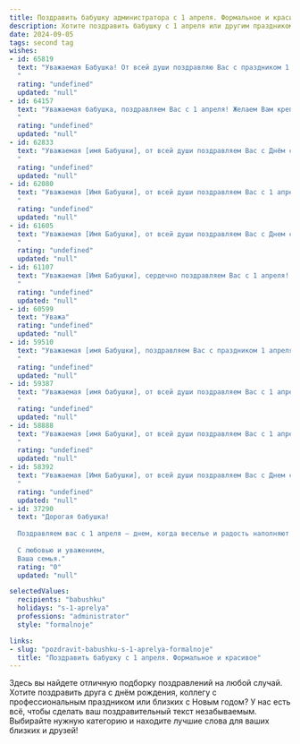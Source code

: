 ```yaml
---
title: Поздравить бабушку администратора с 1 апреля. Формальное и красивое
description: Хотите поздравить бабушку с 1 апреля или другим праздником? Наш ИИ создаст незабываемое поздравление, а вы обязательно выделитесь среди других.  
date: 2024-09-05
tags: second tag
wishes:
- id: 65819
  text: "Уважаемая Бабушка! От всей души поздравляю Вас с праздником 1 апреля! Желаю Вам крепкого здоровья,  неиссякаемой энергии, радости и  счастья. Пусть работа администратора приносит Вам удовлетворение, а каждый день будет наполнен приятными событиями!
  "
  rating: "undefined"
  updated: "null"
- id: 64157
  text: "Уважаемая бабушка, поздравляем Вас с 1 апреля! Желаем Вам крепкого здоровья, бодрости духа и весеннего настроения. Пусть жизнь будет полна ярких красок, добрых событий и приятных сюрпризов.
  "
  rating: "undefined"
  updated: "null"
- id: 62833
  text: "Уважаемая [имя Бабушки], от всей души поздравляем Вас с Днём смеха! Желаем Вам крепкого здоровья, бодрости духа и всегда светлого настроения. Пусть Ваши профессиональные достижения, как администратора, всегда будут оценены по достоинству, а коллеги по работе —  надежными и дружелюбными.
  "
  rating: "undefined"
  updated: "null"
- id: 62080
  text: "Уважаемая [Имя Бабушки], от всей души поздравляем Вас с 1 апреля! Желаем Вам крепкого здоровья, неиссякаемой энергии и  радости! Пусть Ваш профессионализм, как администратора, всегда остается на высоте, а работа приносит Вам истинное удовлетворение. С праздником!
  "
  rating: "undefined"
  updated: "null"
- id: 61605
  text: "Уважаемая [Имя Бабушки], от всей души поздравляем Вас с Днем смеха! Желаем Вам всегда оставаться жизнерадостной, активной и оптимистичной, как в Вашей работе администратора, так и в повседневной жизни. Пусть удача всегда сопутствует Вам, а улыбка не сходит с Вашего лица!
  "
  rating: "undefined"
  updated: "null"
- id: 61107
  text: "Уважаемая [Имя Бабушки], сердечно поздравляем Вас с 1 апреля! Желаем Вам крепкого здоровья, бодрости духа и неиссякаемого оптимизма. Пусть каждый день будет наполнен радостью, а Ваша работа администратора приносит Вам только удовлетворение и признание. С праздником!
  "
  rating: "undefined"
  updated: "null"
- id: 60599
  text: "Уважа"
  rating: "undefined"
  updated: "null"
- id: 59510
  text: "Уважаемая [имя Бабушки], поздравляем Вас с праздником 1 апреля! Желаем Вам крепкого здоровья,  радости,  успехов в Вашей работе,  ярких впечатлений и прекрасного настроения!
  "
  rating: "undefined"
  updated: "null"
- id: 59387
  text: "Уважаемая [имя бабушки], от всей души поздравляем Вас с 1 апреля! Желаем Вам весеннего настроения, радости и благополучия. Пусть Ваша работа администратора приносит Вам удовлетворение и успех, а дом всегда будет наполнен теплом и любовью!
  "
  rating: "undefined"
  updated: "null"
- id: 58888
  text: "Уважаемая [имя Бабушки], от всей души поздравляем Вас с 1 апреля! Желаем Вам весеннего настроения, крепкого здоровья, оптимизма и благополучия. Пусть этот день принесет Вам только приятные моменты и подарит улыбки!
  "
  rating: "undefined"
  updated: "null"
- id: 58392
  text: "Уважаемая [Имя Бабушки], от всей души поздравляем Вас с Днем смеха! Желаем Вам здоровья, бодрости духа и море позитива каждый день. Пусть  Ваша работа Администратора приносит Вам удовлетворение, а в семье царит мир и взаимопонимание.
  "
  rating: "undefined"
  updated: "null"
- id: 37290
  text: "Дорогая бабушка!
  
  Поздравляем вас с 1 апреля — днем, когда веселье и радость наполняют наши сердца! В этот особенный праздник желаем вам здоровья, счастья и неисчерпаемых сил. Как замечательный администратор, вы умело управляете всеми делами, создавая комфорт и гармонию вокруг. Пусть каждый ваш день будет полон приятных сюрпризов, улыбок и тепла от близких.
  
  С любовью и уважением,
  Ваша семья."
  rating: "0"
  updated: "null"

selectedValues:
  recipients: "babushku"
  holidays: "s-1-aprelya"
  professions: "administrator"
  style: "formalnoje"

links:
- slug: "pozdravit-babushku-s-1-aprelya-formalnoje"
  title: "Поздравить бабушку с 1 апреля. Формальное и красивое"
---
```


Здесь вы найдете отличную подборку поздравлений на любой случай. 
Хотите поздравить друга с днём рождения, коллегу с профессиональным праздником или близких с Новым годом? У нас есть всё, чтобы сделать ваш поздравительный текст незабываемым. Выбирайте нужную категорию и находите лучшие слова для ваших близких и друзей!
